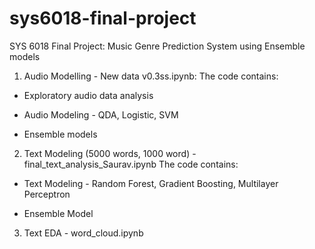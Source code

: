 # sys6018-final-project
SYS 6018 Final Project: Music Genre Prediction System using Ensemble models

1. Audio Modelling - New data v0.3ss.ipynb: 
The code contains:

  * Exploratory audio data analysis 
  
  * Audio Modeling - QDA, Logistic, SVM
  
  * Ensemble models

2. Text Modeling (5000 words, 1000 word) - final_text_analysis_Saurav.ipynb
The code contains:

  * Text Modeling - Random Forest, Gradient Boosting, Multilayer Perceptron
  
  * Ensemble Model

3. Text EDA - word_cloud.ipynb

